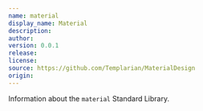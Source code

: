 ```yaml
---
name: material
display_name: Material
description: 
author: 
version: 0.0.1
release: 
license: 
source: https://github.com/Templarian/MaterialDesign
origin: 
---
```


Information about the `material` Standard Library.

